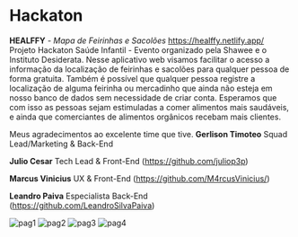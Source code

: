 # Hackaton

**HEALFFY** _- Mapa de Feirinhas e Sacolões_    <https://healffy.netlify.app/>
Projeto Hackaton Saúde Infantil - Evento organizado pela Shawee e o Instituto Desiderata. 
Nesse aplicativo web visamos facilitar o acesso a informação da localização de feirinhas e sacolões para qualquer pessoa de forma gratuita.
Também é possível que qualquer pessoa registre a localização de alguma feirinha ou mercadinho que ainda não esteja em nosso banco de dados sem necessidade de criar conta.
Esperamos que com isso as pessoas sejam estimuladas a comer alimentos mais saudáveis, e ainda que comerciantes de alimentos orgânicos recebam mais clientes.

Meus agradecimentos ao excelente time que tive.
**Gerlison Timoteo** 
Squad Lead/Marketing & Back-End

**Julio Cesar**
Tech Lead & Front-End  (https://github.com/juliop3p)

**Marcus Vinicius** 
UX & Front-End (https://github.com/M4rcusVinicius/)

**Leandro Paiva** 
Especialista Back-End (https://github.com/LeandroSilvaPaiva)

![pag1](https://user-images.githubusercontent.com/70722605/97211419-c8bbfe80-179d-11eb-9626-e6d1fe852738.png)
![pag2](https://user-images.githubusercontent.com/70722605/97211429-cd80b280-179d-11eb-822d-1a906dcf765c.png)
![pag3](https://user-images.githubusercontent.com/70722605/97211441-d1143980-179d-11eb-90da-7d01250aebec.png)
![pag4](https://user-images.githubusercontent.com/70722605/97211435-cfe30c80-179d-11eb-8338-c58f2fc7b3c4.png)
